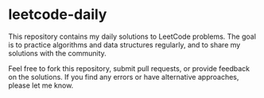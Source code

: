 # leetcode-daily
This repository contains my daily solutions to LeetCode problems. The goal is to practice algorithms and data structures regularly, and to share my solutions with the community.




Feel free to fork this repository, submit pull requests, or provide feedback on the solutions. If you find any errors or have alternative approaches, please let me know.
